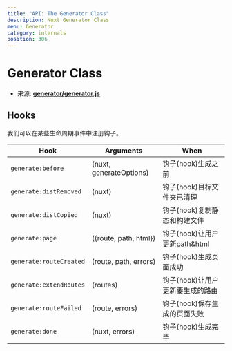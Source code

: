 ```yaml
---
title: "API: The Generator Class"
description: Nuxt Generator Class
menu: Generator
category: internals
position: 306
---
```


# Generator Class

- 来源: **[generator/generator.js](https://github.com/nuxt/nuxt.js/blob/dev/packages/generator/src/generator.js)**

## Hooks

我们可以在某些生命周期事件中注册钩子。

Hook                    | Arguments                   | When
------------------------|-----------------------------|-----------------------------------------------
`generate:before`       | (nuxt, generateOptions)     | 钩子(hook)生成之前
`generate:distRemoved`  | (nuxt)                      | 钩子(hook)目标文件夹已清理
`generate:distCopied`   | (nuxt)                      | 钩子(hook)复制静态和构建文件
`generate:page`         | ({route, path, html})       | 钩子(hook)让用户更新path&html
`generate:routeCreated` | (route, path, errors)       | 钩子(hook)生成页面成功
`generate:extendRoutes` | (routes)                    | 钩子(hook)让用户更新要生成的路由
`generate:routeFailed`  | (route, errors)             | 钩子(hook)保存生成的页面失败
`generate:done`         | (nuxt, errors)              | 钩子(hook)生成完毕
